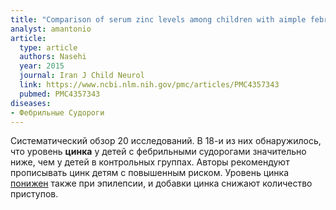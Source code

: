 ```yaml
---
title: "Comparison of serum zinc levels among children with aimple febrile seizure and control group: a systematic review"
analyst: amantonio
article:
  type: article
  authors: Nasehi
  year: 2015
  journal: Iran J Child Neurol
  link: https://www.ncbi.nlm.nih.gov/pmc/articles/PMC4357343
  pubmed: PMC4357343
diseases:
- Фебрильные Судороги
---
```


Систематический обзор 20 исследований. В 18-и из них обнаружилось, что уровень **цинка** у детей с фебрильными судорогами значительно ниже, чем у детей в контрольных группах. Авторы рекомендуют прописывать цинк детям с повышенным риском.
Уровень цинка [понижен](https://www.ncbi.nlm.nih.gov/pmc/articles/PMC4610753) также при эпилепсии, и добавки цинка снижают количество приступов.
